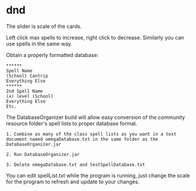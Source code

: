 # dnd

The slider is scale of the cards.

Left click max spells to increase, right click to decrease.
Similarly you can use spells in the same way.

Obtain a properly formatted database:

	******
	Spell Name
	(School) Cantrip
	Everything Else
	******
	2nd Spell Name
	(x) level (School)
	Everything Else
	Etc.

The DatabaseOrganizer build will allow easy conversion of the community resource folder's spell lists to proper database format.

	1. Combine as many of the class spell lists as you want in a text document named omegaDatabase.txt in the same folder as the DatabaseOrganizer.jar
	
	2. Run DatabaseOrganizer.jar
	
	3. Delete omegaDatabase.txt and testSpellDatabase.txt
	

You can edit spellList.txt while the program is running, just change the scale for the program to refresh and update to your changes.
